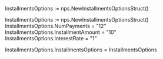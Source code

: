 InstallmentsOptions := nps.NewInstallmentsOptionsStruct()

InstallmentsOptions := nps.NewInstallmentsOptionsStruct()
InstallmentsOptions.NumPayments = "12"
InstallmentsOptions.InstallmentAmount = "10"
InstallmentsOptions.InterestRate = "1"

InstallmentsOptions.InstallmentsOptions = InstallmentsOptions
